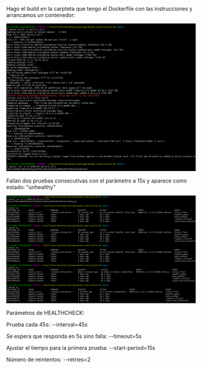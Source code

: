 Hago el build en la carpteta que tengo el Dockerfile con las instrucciones y arrancamos un contenedor:

![alt text](https://github.com/jordill14/docker_exercises/blob/main/hw-04/images/Dockerfile_healthcheck.PNG)

Fallan dos pruebas consecutivas con el parámetro a 15s y aparece como estado: "unhealthy"

![alt text](https://github.com/jordill14/docker_exercises/blob/main/hw-04/images/health.PNG)

Parámetros de HEALTHCHECK:

Prueba cada 45s: --interval=45s 

Se espera que responda en 5s sino falla: --timeout=5s 

Ajustar el tiempo para la primera prueba: --start-period=15s 

Número de reintentos: --retries=2
